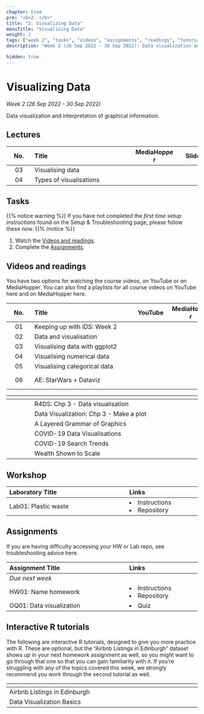 ```yaml
---
chapter: true
pre: "<b>2. </b>"
title: "2. Visualizing Data"
menuTitle: "Visualizing Data"
weight: 2
tags: ["week 2", "tasks", "videos", "assignments", "readings", "tutorials"]
description: "Week 2 (26 Sep 2022 - 30 Sep 2022): Data visualization and interpretation of graphical information."

hidden: true   
---
```

<!-- set 'hidden: true' to hide content, or 'hidden: no' to show-->


# Visualizing Data

_Week 2 (26 Sep 2022 - 30 Sep 2022)_

Data visualization and interpretation of graphical information.


## Lectures

| <div style="width:50px;text-align:center">No.</div> | <div style="width:250px;text-align:left">Title</div> | <div style="width:100px;text-align:center">MediaHopper</div> |  <div style="width:80px;text-align:center">Slides</div> | <div style="width:170px;text-align:center">Additional Links</div> |
|:---:|:---------------------|:-----------:|:--------:|:------|
| 03  | Visualising data | <span><a id = "MHL03"><i class="fas fa-file-video fa-lg"/></a></span> |<span><a id = "lecture03"><i class="fas fa-desktop fa-lg"/></a></span> | <span><a id = "GHL03">Raw<i class="fab fa-fw fa-github"/></a></span> |
| 04  | Types of visualisations | <span><a id = "MHL04"><i class="fas fa-file-video fa-lg"/></a></span> |<span><a id = "lecture04"><i class="fas fa-desktop fa-lg"/></a></span> | <span><a id = "GHL04">Raw<i class="fab fa-fw fa-github"/></a></span> |

## Tasks
{{% notice warning %}}
If you have not completed the <em>first time setup instructions</em> found on the <a id="troubleshoot">Setup & Troubleshooting</a> page, please follow these now.
{{% /notice %}}

<ol>
  <li>Watch the <a href="#videos and readings">Videos and readings</a>.</li>
  <li>Complete the <a href="#assignments">Assignments</a>.</li>
</ol>

## Videos and readings

<p style="text-align: left">You have two options for watching the course videos, on YouTube or on MediaHopper. You can also find a playlists for all course videos on YouTube <a id="playlistyt">here</a> and on MediaHopper <a id="playlistmh">here</a>.

| <div style="width:50px;text-align:center">No.</div> | <div style="width:250px;text-align:left">Title</div> | <div style="width:80px;text-align:center">YouTube</div> | <div style="width:100px;text-align:center">MediaHopper</div> |  <div style="width:80px;text-align:center">Slides</div> | <div style="width:170px;text-align:center">Additional Links</div> |
|:---:|:---------------------|:-------:|:-----------:|:--------:|:------|
| 01  | Keeping up with IDS: Week 2 | <a id="W2L1YT"><span style="color: red;"><i class="fab fa-youtube fa-lg" /></span></a> | <a id="W2L1MH"><span style="color: #0A1E3F;"><i class="fas fa-file-video fa-lg"/></span></a> | - | - |
| 02  | 	Data and visualisation      | <a id="W2L2YT"><span style="color: red;"><i class="fab fa-youtube fa-lg" /></span></a> | <a id="W2L2MH"><span style="color: #0A1E3F;"><i class="fas fa-file-video fa-lg"/></span></a> | <a id="W2L2S"><span style="color: #4b5357;"><i class="fas fa-desktop fa-lg"/></span></a>  | <li><a href="/errata#W202">Errata</a></li> |
| 03  | Visualising data with ggplot2    | <a id="W2L3YT"><span style="color: red;"><i class="fab fa-youtube fa-lg" /></span></a> | <a id="W2L3MH"><span style="color: #0A1E3F;"><i class="fas fa-file-video fa-lg"/></span></a> | <a id="W2L3S"><span style="color: #4b5357;"><i class="fas fa-desktop fa-lg"/></span></a> | - |
| 04  | Visualising numerical data   | <a id="W2L4YT"><span style="color: red;"><i class="fab fa-youtube fa-lg" /></span></a> | <a id="W2L4MH"><span style="color: #0A1E3F;"><i class="fas fa-file-video fa-lg"/></span></a> | <a id="W2L4S"><span style="color: #4b5357;"><i class="fas fa-desktop fa-lg"/></span></a> | - |
| 05  | Visualising categorical data     | <a id="W2L5YT"><span style="color: red;"><i class="fab fa-youtube fa-lg" /></span></a> | <a id="W2L5MH"><span style="color: #0A1E3F;"><i class="fas fa-file-video fa-lg"/></span></a> | <a id="W2L5S"><span style="color: #4b5357;"><i class="fas fa-desktop fa-lg"/></span></a> | - |
| 06  | AE: StarWars + Dataviz | <a id="W2L6YT"><span style="color: red;"><i class="fab fa-youtube fa-lg" /></span></a> | <a id="W2L6MH"><span style="color: #0A1E3F;"><i class="fas fa-file-video fa-lg"/></span></a> | - | <li><a href="/errata#W206">Errata</a></li> <li><a id="AE3">AE3. Repository</a></li> |

| <div style="width:50px"></div>  | <div style="width:420px"></div>  |  <div style="width:200px"></div> |
|:---:|:---|:---:|
| <i class="fas fa-book"></i> | R4DS: <a id="R4DS3">Chp 3 - Data visualisation</a> | **Required** |
| <i class="fas fa-book"></i> | Data Visualization: <a id="DV3">Chp 3 - Make a plot</a> | **Required** |
| <i class="fab fa-readme"></i> | <a id="LayeredGG">A Layered Grammar of Graphics</a> | Optional |
| <i class="fas fa-chart-bar"></i> | <a id="COVIDvis">COVID-19 Data Visualisations</a> | Optional |
| <i class="fas fa-chart-bar"></i> | <a id="COVIDsymptom">COVID-19 Search Trends</a> | Optional |
| <i class="fas fa-chart-bar"></i> | <a id="wealth">Wealth Shown to Scale</a> | Optional |


## Workshop

| <div style="width:300px;text-align:left">Laboratory Title</div> | <div style="width:170px;text-align:left">Links</div> | <div style="width:180px;text-align:left">Date</div> |
|:---|:---|:---|
| Lab01: Plastic waste | <li><a id="LAB1I">Instructions</a></li> <li><a id="LAB1R">Repository</a></li> | Fri, 30 Sep, 10:00 UK |

## Assignments

<p style="text-align: left">If you are having difficulty accessing your HW or Lab repo, see troubleshooting advice <a id="troubleshoot2">here</a>.</p>

| <div style="width:300px;text-align:left">Assignment Title</div> | <div style="width:170px;text-align:left">Links</div> | <div style="width:180px;text-align:left">Due</div> |
|:---|:---|:---|
| *Due next week* | | |
| HW01: Name homework | <li><a id="HW1I">Instructions</a></li> <li><a id="HW1R">Repository</a></li> | Fri, 07 Oct, 12:00 UK |
| OQ01: Data visualization | <li><a id="OQ1">Quiz</a></li> | Mon, 03 Oct, 12:00 UK |


<!--
## Code-along

<p style="text-align: left"> Recordings and files from Thursday's code-along.</p>

| <div style="width:200px"></div>  | <div style="width:480px"></div>  |
|:---|:---|
| Recording | <a id="CA2YT"><span style="color: red;"><i class="fab fa-youtube fa-lg"> </i></span></a> <a id="CA2MH"><span style="color: #0A1E3F;"><i class="fas fa-file-video fa-lg"></i></span></a>
| Session artifacts | <a id="CA2Rmd">.Rmd</a> <a id="CA2Md">.md</a>|
-->

## Interactive R tutorials

<p style="text-align: left"> The following are interactive R tutorials, designed to give you more practice with R. These are optional, but the “Airbnb Listings in Edinburgh” dataset shows up in your next homework assignment as well, so you might want to go through that one so that you can gain familiarity with it. If you’re struggling with any of the topics covered this week, we strongly recommend you work through the second tutorial as well.</p>

|  <div style="width:480px"></div>  |  <div style="width:200px"></div>  |
|:---|:---|
| <a id="RT2">Airbnb Listings in Edinburgh</a> | Related to HW01 |
| <a id="RT1">Data Visualization Basics</a> | Extra practice |
